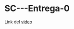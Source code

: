 # SC---Entrega-0

Link del [video](https://uniandes-my.sharepoint.com/:v:/g/personal/c_huertasc_uniandes_edu_co/EcB4BJerx6BCnXQ3ZIPFYQ4BDoz-fUfiYEEaBqgU7hvLqQ?e=y6wgsE)
